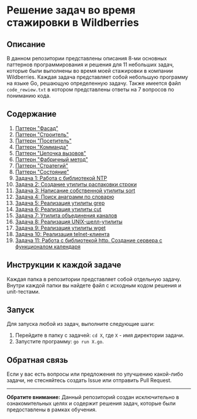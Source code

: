 # Решение задач во время стажировки в Wildberries

## Описание
В данном репозитории представлены описания 8-ми основных паттернов программирования и решения для 11 небольших задач, которые были выполнены во время моей стажировки в компании Wildberries. Каждая задача представляет собой небольшую программу на языке Go, решающую определенную задачу. Также имеется файл `code_rewiew.txt` в котором представлены ответы на 7 вопросов по пониманию кода.

## Содержание

1. [Паттерн "Фасад"](patterns/facade/)
2. [Паттерн "Строитель"](patterns/builder/)
3. [Паттерн "Посетитель"](patterns/visitor/)
4. [Паттерн "Комманда"](patterns/command/)
5. [Паттерн "Цепочка вызовов"](patterns/chain_of_responsibility/)
6. [Паттерн "Фабричный метод"](patterns/factory_method/)
7. [Паттерн "Стратегий"](patterns/strategy/)
8. [Паттерн "Состояние"](patterns/state/)
9. [Задача 1: Работа с библиотекой NTP](ntp-time/)
10. [Задача 2: Создание утилиты распаковки строки](unpack/)
11. [Задача 3: Написание собственной утилиты sort](mysort/)
12. [Задача 4: Поиск анаграмм по словарю](anagrams/)
13. [Задача 5: Реализация утилиты grep](mygrep/)
14. [Задача 6: Реализация утилиты cut](mycut/)
15. [Задача 7: Утилита объединения каналов](or_channel/)
16. [Задача 8: Реализация UNIX-шелл-утилиты](myshell/)
17. [Задача 9: Реализация утилиты wget](mywget/)
18. [Задача 10: Реализация telnet-клиента](mytelnet/)
19. [Задача 11: Работа с библиотекой http. Создание сервера с функционалом календаря](calendar_api/)

## Инструкции к каждой задаче
Каждая папка в репозитории представляет собой отдельную задачу. Внутри каждой папки вы найдете файл с исходным кодом решения и unit-тестами.

## Запуск
Для запуска любой из задач, выполните следующие шаги:
1. Перейдите в папку с задачей: `cd X`, где `X` - имя директории задачи.
2. Запустите программу: `go run X.go`.

## Обратная связь
Если у вас есть вопросы или предложения по улучшению какой-либо задачи, не стесняйтесь создать Issue или отправить Pull Request.

---

**Обратите внимание:** Данный репозиторий создан исключительно в ознакомительных целях и содержит решения задач, которые были предоставлены в рамках обучения.
